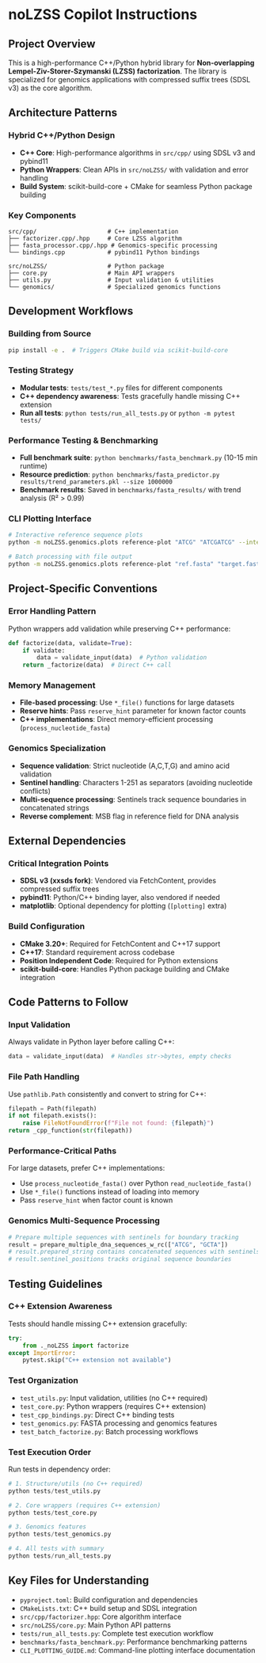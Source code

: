 # noLZSS Copilot Instructions

## Project Overview

This is a high-performance C++/Python hybrid library for **Non-overlapping Lempel-Ziv-Storer-Szymanski (LZSS) factorization**. The library is specialized for genomics applications with compressed suffix trees (SDSL v3) as the core algorithm.

## Architecture Patterns

### Hybrid C++/Python Design
- **C++ Core**: High-performance algorithms in `src/cpp/` using SDSL v3 and pybind11
- **Python Wrappers**: Clean APIs in `src/noLZSS/` with validation and error handling
- **Build System**: scikit-build-core + CMake for seamless Python package building

### Key Components
```
src/cpp/                    # C++ implementation
├── factorizer.cpp/.hpp     # Core LZSS algorithm
├── fasta_processor.cpp/.hpp # Genomics-specific processing
└── bindings.cpp            # pybind11 Python bindings

src/noLZSS/                 # Python package
├── core.py                 # Main API wrappers
├── utils.py                # Input validation & utilities
└── genomics/               # Specialized genomics functions
```

## Development Workflows

### Building from Source
```bash
pip install -e .  # Triggers CMake build via scikit-build-core
```

### Testing Strategy
- **Modular tests**: `tests/test_*.py` files for different components
- **C++ dependency awareness**: Tests gracefully handle missing C++ extension
- **Run all tests**: `python tests/run_all_tests.py` or `python -m pytest tests/`

### Performance Testing & Benchmarking
- **Full benchmark suite**: `python benchmarks/fasta_benchmark.py` (10-15 min runtime)
- **Resource prediction**: `python benchmarks/fasta_predictor.py results/trend_parameters.pkl --size 1000000`
- **Benchmark results**: Saved in `benchmarks/fasta_results/` with trend analysis (R² > 0.99)

### CLI Plotting Interface
```bash
# Interactive reference sequence plots
python -m noLZSS.genomics.plots reference-plot "ATCG" "ATCGATCG" --interactive

# Batch processing with file output
python -m noLZSS.genomics.plots reference-plot "ref.fasta" "target.fasta" --save_path plot.png
```

## Project-Specific Conventions

### Error Handling Pattern
Python wrappers add validation while preserving C++ performance:
```python
def factorize(data, validate=True):
    if validate:
        data = validate_input(data)  # Python validation
    return _factorize(data)  # Direct C++ call
```

### Memory Management
- **File-based processing**: Use `*_file()` functions for large datasets
- **Reserve hints**: Pass `reserve_hint` parameter for known factor counts
- **C++ implementations**: Direct memory-efficient processing (`process_nucleotide_fasta`)

### Genomics Specialization
- **Sequence validation**: Strict nucleotide (A,C,T,G) and amino acid validation
- **Sentinel handling**: Characters 1-251 as separators (avoiding nucleotide conflicts)
- **Multi-sequence processing**: Sentinels track sequence boundaries in concatenated strings
- **Reverse complement**: MSB flag in reference field for DNA analysis

## External Dependencies

### Critical Integration Points
- **SDSL v3 (xxsds fork)**: Vendored via FetchContent, provides compressed suffix trees
- **pybind11**: Python/C++ binding layer, also vendored if needed
- **matplotlib**: Optional dependency for plotting (`[plotting]` extra)

### Build Configuration
- **CMake 3.20+**: Required for FetchContent and C++17 support
- **C++17**: Standard requirement across codebase
- **Position Independent Code**: Required for Python extensions
- **scikit-build-core**: Handles Python package building and CMake integration

## Code Patterns to Follow

### Input Validation
Always validate in Python layer before calling C++:
```python
data = validate_input(data)  # Handles str->bytes, empty checks
```

### File Path Handling
Use `pathlib.Path` consistently and convert to string for C++:
```python
filepath = Path(filepath)
if not filepath.exists():
    raise FileNotFoundError(f"File not found: {filepath}")
return _cpp_function(str(filepath))
```

### Performance-Critical Paths
For large datasets, prefer C++ implementations:
- Use `process_nucleotide_fasta()` over Python `read_nucleotide_fasta()`
- Use `*_file()` functions instead of loading into memory
- Pass `reserve_hint` when factor count is known

### Genomics Multi-Sequence Processing
```python
# Prepare multiple sequences with sentinels for boundary tracking
result = prepare_multiple_dna_sequences_w_rc(["ATCG", "GCTA"])
# result.prepared_string contains concatenated sequences with sentinels
# result.sentinel_positions tracks original sequence boundaries
```

## Testing Guidelines

### C++ Extension Awareness
Tests should handle missing C++ extension gracefully:
```python
try:
    from ._noLZSS import factorize
except ImportError:
    pytest.skip("C++ extension not available")
```

### Test Organization
- `test_utils.py`: Input validation, utilities (no C++ required)
- `test_core.py`: Python wrappers (requires C++ extension)
- `test_cpp_bindings.py`: Direct C++ binding tests
- `test_genomics.py`: FASTA processing and genomics features
- `test_batch_factorize.py`: Batch processing workflows

### Test Execution Order
Run tests in dependency order:
```python
# 1. Structure/utils (no C++ required)
python tests/test_utils.py

# 2. Core wrappers (requires C++ extension)
python tests/test_core.py

# 3. Genomics features
python tests/test_genomics.py

# 4. All tests with summary
python tests/run_all_tests.py
```

## Key Files for Understanding

- `pyproject.toml`: Build configuration and dependencies
- `CMakeLists.txt`: C++ build setup and SDSL integration
- `src/cpp/factorizer.hpp`: Core algorithm interface
- `src/noLZSS/core.py`: Main Python API patterns
- `tests/run_all_tests.py`: Complete test execution workflow
- `benchmarks/fasta_benchmark.py`: Performance benchmarking patterns
- `CLI_PLOTTING_GUIDE.md`: Command-line plotting interface documentation